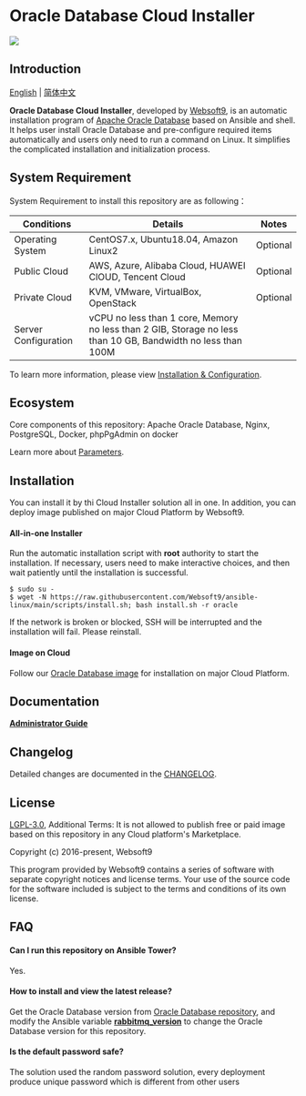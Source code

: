 # Oracle Database Cloud Installer

![](https://libs.websoft9.com/common/websott9-cloud-installer.png) 

## Introduction

[English](/README.md) | [简体中文](/README-zh.md)  

**Oracle Database Cloud Installer**, developed by [Websoft9](https://www.websoft9.com), is an automatic installation program of [Apache Oracle Database](https://oracle.apache.org/) based on Ansible and shell. It helps user install Oracle Database and pre-configure required items automatically and users only need to run a command on Linux. It simplifies the complicated installation and initialization process.  

## System Requirement

System Requirement to install this repository are as following：

| Conditions       | Details                               | Notes                |
| ------------------- | --------------------------------| -------------------- |
| Operating System   | CentOS7.x, Ubuntu18.04, Amazon Linux2 | Optional                 |
| Public Cloud     | AWS, Azure, Alibaba Cloud, HUAWEI ClOUD, Tencent Cloud    | Optional                 |
| Private Cloud     | KVM, VMware, VirtualBox, OpenStack    | Optional                 |
| Server Configuration | vCPU no less than 1 core, Memory no less than  2 GIB, Storage no less than 10 GB, Bandwidth no less than 100M ||

To learn more information, please view [Installation & Configuration](https://oracle.apache.org/installation.html).

## Ecosystem

Core components of this repository: Apache Oracle Database, Nginx, PostgreSQL, Docker, phpPgAdmin on docker

Learn more about [Parameters](/docs/stack-components.md).

## Installation

You can install it by thi Cloud Installer solution all in one. In addition, you can deploy image published on major Cloud Platform by Websoft9.

#### All-in-one Installer

Run the automatic installation script with **root** authority to start the installation. If necessary, users need to make interactive choices, and then wait patiently until the installation is successful.

```
$ sudo su -
$ wget -N https://raw.githubusercontent.com/Websoft9/ansible-linux/main/scripts/install.sh; bash install.sh -r oracle
```

If the network is broken or blocked, SSH will be interrupted and the installation will fail. Please reinstall.

#### Image on Cloud 

Follow our [Oracle Database image](https://apps.websoft9.com/oracle) for installation on major Cloud Platform.

## Documentation

**[Administrator Guide](https://support.websoft9.com/docs/oracle)** 

## Changelog

Detailed changes are documented in the [CHANGELOG](/CHANGELOG.md).

## License

[LGPL-3.0](/License.md), Additional Terms: It is not allowed to publish free or paid image based on this repository in any Cloud platform's Marketplace.

Copyright (c) 2016-present, Websoft9

This program provided by Websoft9 contains a series of software with separate copyright notices and license terms. Your use of the source code for the software included is subject to the terms and conditions of its own license.

## FAQ

#### Can I run this repository on Ansible Tower? 

Yes.

#### How to install and view the latest release?

Get the Oracle Database version from [Oracle Database repository](https://github.com/apache/incubator-oracle/releases), and modify the Ansible variable **[rabbitmq_version](/roles/oracle/defaults/main.yml)** to change the Oracle Database version for this repository. 

#### Is the default password safe?

The solution used the random password solution, every deployment produce unique password which is different from other users
